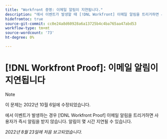 ```yaml
---
title: "Workfront 증명: 이메일 알림이 지연됩니다."
description: "에서 이벤트가 발생할 때 [!DNL Workfront] 이메일 알림을 트리거하면 사용자가 즉시 알림을 받지 못함을 증명합니다. 몇 시간 정도 지연될 수 있습니다."
hidefromtoc: true
source-git-commit: cc0e24a8d60928a6a13725b4c4ba765aa47abd53
workflow-type: tm+mt
source-wordcount: '73'
ht-degree: 0%

---
```



# [!DNL Workfront Proof]: 이메일 알림이 지연됩니다

>[!NOTE]
>
>이 문제는 2022년 10월 6일에 수정되었습니다.

에서 이벤트가 발생하는 경우 [!DNL Workfront Proof] 이메일 알림을 트리거하면 사용자가 즉시 알림을 받지 않습니다. 알림이 몇 시간 지연될 수 있습니다.

_2022년 8월 23일에 처음 보고되었습니다._

